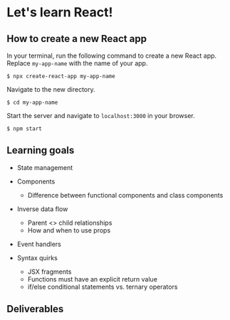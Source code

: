 # Let's learn React!

## How to create a new React app
In your terminal, run the following command to create a new React app. Replace `my-app-name` with the name of your app.

```
$ npx create-react-app my-app-name
```

Navigate to the new directory.

```
$ cd my-app-name
```

Start the server and navigate to `localhost:3000` in your browser.

```
$ npm start
```

## Learning goals
* State management

* Components
  * Difference between functional components and class components

* Inverse data flow
  * Parent <> child relationships
  * How and when to use props

* Event handlers

* Syntax quirks
  * JSX fragments
  * Functions must have an explicit return value
  * if/else conditional statements vs. ternary operators

## Deliverables